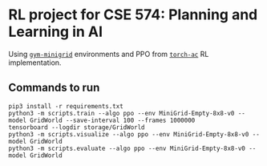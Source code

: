 # RL project for CSE 574: Planning and Learning in AI

Using [`gym-minigrid`](https://github.com/maximecb/gym-minigrid) environments and PPO from [`torch-ac`](https://github.com/lcswillems/torch-ac) RL implementation.

## Commands to run

```
pip3 install -r requirements.txt
python3 -m scripts.train --algo ppo --env MiniGrid-Empty-8x8-v0 --model GridWorld --save-interval 100 --frames 1000000
tensorboard --logdir storage/GridWorld
python3 -m scripts.visualize --algo ppo --env MiniGrid-Empty-8x8-v0 --model GridWorld
python3 -m scripts.evaluate --algo ppo --env MiniGrid-Empty-8x8-v0 --model GridWorld

```
